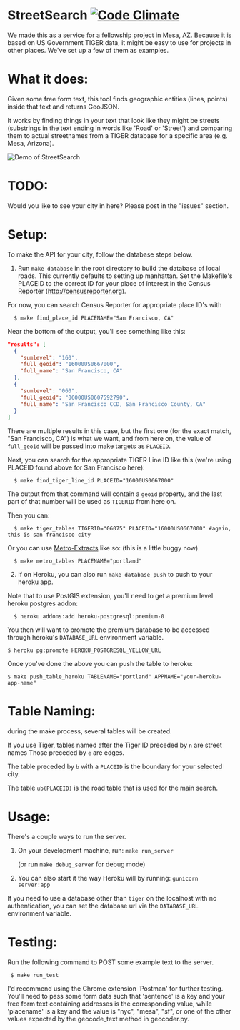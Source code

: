 
# StreetSearch [![Code Climate](https://codeclimate.com/github/codeforamerica/streetsearch/badges/gpa.svg)][codeclimate]

[codeclimate]: https://codeclimate.com/github/codeforamerica/streetsearch

We made this as a service for a fellowship project in Mesa, AZ. Because it is based on US Government TIGER data, it might be easy to use for projects in other places. We've set up a few of them as examples.

# What it does:

Given some free form text, this tool finds geographic entities (lines, points) inside that text and returns GeoJSON.

It works by finding things in your text that look like they might be streets (substrings in the text ending in words like 'Road' or 'Street') and comparing them to actual streetnames from a TIGER database for a specific area (e.g. Mesa, Arizona).

![Demo of StreetSearch](http://cdn.makeagif.com/media/10-26-2014/fqZltC.gif)

# TODO:

Would you like to see your city in here? Please post in the "issues" section.

# Setup:

To make the API for your city, follow the database steps below.

1. Run `make database` in the root directory to build the database of local roads. This currently defaults to setting up manhattan. Set the Makefile's PLACEID to the correct ID for your place of interest in the Census Reporter (http://censusreporter.org).

  For now, you can search Census Reporter for appropriate place ID's with
  
      $ make find_place_id PLACENAME="San Francisco, CA"
      
  Near the bottom of the output, you'll see something like this:
  
  ```json
  "results": [
    {
      "sumlevel": "160",
      "full_geoid": "16000US0667000",
      "full_name": "San Francisco, CA"
    },
    {
      "sumlevel": "060",
      "full_geoid": "06000US0607592790",
      "full_name": "San Francisco CCD, San Francisco County, CA"
    }
  ]
  ```
  
  There are multiple results in this case, but the first one (for the exact match, "San Francisco, CA") is what we want, and from here on, the value of `full_geoid` will be passed into make targets as `PLACEID`.

  Next, you can search for the appropriate TIGER Line ID like this (we're using PLACEID found above for San Francisco here):
  
      $ make find_tiger_line_id PLACEID="16000US0667000"

  The output from that command will contain a `geoid` property, and the last part of that number will be used as `TIGERID` from here on.
  
  Then you can:
  
      $ make tiger_tables TIGERID="06075" PLACEID="16000US0667000" #again, this is san francisco city

  Or you can use [Metro-Extracts](http://metro.teczno.com/) like so: (this is a little buggy now)
  
      $ make metro_tables PLACENAME="portland"

2. If on Heroku, you can also run `make database_push` to push to your heroku app. 

  Note that to use PostGIS extension, you'll need to get a premium level heroku postgres addon: 
   
      $ heroku addons:add heroku-postgresql:premium-0

You then will want to promote the premium database to be accessed through heroku's `DATABASE_URL` environment variable.

    $ heroku pg:promote HEROKU_POSTGRESQL_YELLOW_URL

Once you've done the above you can push the table to heroku:

    $ make push_table_heroku TABLENAME="portland" APPNAME="your-heroku-app-name"

# Table Naming:

during the make process, several tables will be created.

If you use Tiger, tables named after the Tiger ID preceded by `n` are street names
Those preceded by `e` are edges.

The table preceded by `b` with a `PLACEID` is the boundary for your selected city.

The table `ub(PLACEID)` is the road table that is used for the main search.

# Usage:

There's a couple ways to run the server.

1. On your development machine, run: `make run_server`

   (or run `make debug_server` for debug mode)

2. You can also start it the way Heroku will by running: `gunicorn server:app`

If you need to use a database other than `tiger` on the localhost with no authentication, you can set the database url via the `DATABASE_URL` environment variable.

# Testing:

Run the following command to POST some example text to the server.

	 $ make run_test

I'd recommend using the Chrome extension 'Postman' for further testing. You'll need to pass some form data such that 'sentence' is a key and your free form text containing addresses is the corresponding value, while 'placename' is a key and the value is "nyc", "mesa", "sf", or one of the other values expected by the geocode_text method in geocoder.py.
